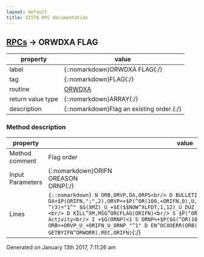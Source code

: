 ```yaml
---
layout: default
title: VISTA RPC documentation
---
```




## [RPCs](TableOfContent.md) &#8594; ORWDXA FLAG 

 property | value 
--- | --- 
 label | {::nomarkdown}ORWDXA FLAG{:/}
 tag | {::nomarkdown}FLAG{:/}
 routine | [ORWDXA](http://code.osehra.org/dox/Routine_ORWDXA_source.html)
 return value type | {::nomarkdown}ARRAY{:/}
 description | {::nomarkdown}Flag an existing order.{:/}


### Method description

 property | value 
 --- | --- 
 Method comment | Flag order
 Input Parameters | {::nomarkdown}ORIFN<br/>OREASON<br/>ORNP{:/}
 Lines | ```{::nomarkdown} N ORB,ORVP,DA,ORPS<br/> D BULLETIN<br/> S DA=$P(ORIFN,";",2),ORVP=+$P(^OR(100,+ORIFN,0),U,2)<br/> K ^OR(100,+ORIFN,8,DA,3) S ^(3)="1^"_$G(XMZ)_U_+$E($$NOW^XLFDT,1,12)_U_DUZ_U_OREASON_$S($G(ORNP):"^^^^"_+ORNP,1:"")<br/> D KILL^XM,MSG^ORCFLAG(ORIFN)<br/> S $P(^OR(100,+ORIFN,3),U)=$$NOW^XLFDT ; Last Activity<br/> I +$G(ORNP)<1 S ORNP=+$P($G(^OR(100,+ORIFN,8,DA,0)),U,3)<br/> S ORB=+ORVP_U_+ORIFN_U_ORNP_"^1" D EN^OCXOERR(ORB) ; notification<br/> D GETBYIFN^ORWORR(.REC,ORIFN)```{:/}




 Generated on January 13th 2017, 7:11:26 am